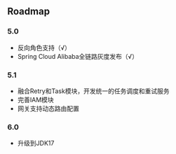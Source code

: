## Roadmap

### 5.0

- 反向角色支持（√）
- Spring Cloud Alibaba全链路灰度发布（√）

### 5.1

- 融合Retry和Task模块，开发统一的任务调度和重试服务
- 完善IAM模块
- 网关支持动态路由配置

### 6.0

- 升级到JDK17
   